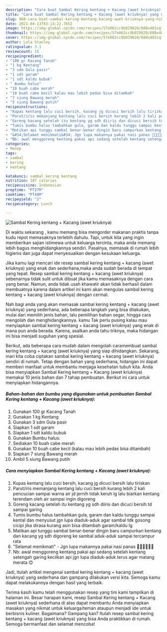 ```yaml
---
description: "Cara buat Sambal Kering kentang + Kacang (awet kriuknya) yang nikmat dan Mudah Dibuat"
title: "Cara buat Sambal Kering kentang + Kacang (awet kriuknya) yang nikmat dan Mudah Dibuat"
slug: 968-cara-buat-sambal-kering-kentang-kacang-awet-kriuknya-yang-nikmat-dan-mudah-dibuat
date: 2021-04-13T03:13:22.765Z
image: https://img-global.cpcdn.com/recipes/57e062cc9b029820/680x482cq70/sambal-kering-kentang-kacang-awet-kriuknya-foto-resep-utama.jpg
thumbnail: https://img-global.cpcdn.com/recipes/57e062cc9b029820/680x482cq70/sambal-kering-kentang-kacang-awet-kriuknya-foto-resep-utama.jpg
cover: https://img-global.cpcdn.com/recipes/57e062cc9b029820/680x482cq70/sambal-kering-kentang-kacang-awet-kriuknya-foto-resep-utama.jpg
author: Lola Stanley
ratingvalue: 3.1
reviewcount: 15
recipeingredient:
- "100 gr Kacang Tanah"
- "1 kg Kentang"
- "3 sdm Gula pasir"
- "1 sdt garam"
- "1 sdt kaldu bubuk"
- " Bumbu halus"
- "10 buah cabe merah"
- "10 buah cabe kecil kalau mau lebih pedas bisa ditambah"
- "7 siung Bawang merah"
- "5 siung Bawang putih"
recipeinstructions:
- "Kupas kentang lalu cuci bersih, kacang jg dicuci bersih lalu tiriskan"
- "Parut/iris memanjang kentang lalu cuci bersih kurang lebih 2 kali pencucian sampai warna air jd jernih tidak keruh lg lalu biarkan kentang terendam oleh air sampai ingin digoreng"
- "Goreng kacang setelah itu kentang yg sdh diiris dan dicuci bersih td sampai garing"
- "Tumis bumbu halus tambahkan gula, garam dan kaldu tunggu sampai kental dan menyusut jgn lupa diaduk-aduk agar sambal tdk gosong cicipi jika dirasa kurang asin bisa ditambah garam/kaldu lg"
- "Matikan api tunggu sambal benar-benar dingin baru campurkan kentang dan kacang yg sdh digoreng ke sambal aduk-aduk sampai tercampur rata"
- "&#34;Selamat menikmati&#34; Jgn lupa makannya pakai nasi panas 👌🏻👌🏻👌🏻"
- "Nb: awal menggoreng kentang pakai api sedang setelah kentang setengah garing kecilkan api jgn lupa diaduk-aduk terus agar matang merata 😊"
categories:
- Resep
tags:
- sambal
- kering
- kentang

katakunci: sambal kering kentang 
nutrition: 187 calories
recipecuisine: Indonesian
preptime: "PT27M"
cooktime: "PT40M"
recipeyield: "2"
recipecategory: Lunch

---
```



![Sambal Kering kentang + Kacang (awet kriuknya)](https://img-global.cpcdn.com/recipes/57e062cc9b029820/680x482cq70/sambal-kering-kentang-kacang-awet-kriuknya-foto-resep-utama.jpg)

Di waktu  sekarang , kamu memang bisa mengorder makanan praktis tanpa kudu repot memasaknya terlebih dahulu. Tapi, untuk kita yang ingin memberikan sajian istimewa untuk keluarga tercinta, maka anda memang lebih bagus menghidangkannya sendiri. Pasalnya, memasak di rumah lebih higienis dan juga dapat menyesuaikan dengan kesukaan keluarga.

Jika kamu lagi mencari ide resep sambal kering kentang + kacang (awet kriuknya) yang enak dan sederhana,maka anda sudah berada di tempat yang tepat. Resep sambal kering kentang + kacang (awet kriuknya)  sebenarnya tidak sulit untuk dibuat jika kamu memasaknya dengan cara yang benar. Namun, anda tidak usah khawatir akan tidak berhasil dalam membuatnya 
karena dalam artikel ini kami akan mengulas sambal kering kentang + kacang (awet kriuknya) dengan cermat.  



Nah bagi anda yang akan memasak sambal kering kentang + kacang (awet kriuknya) yang sederhana, ada beberapa langkah yang bisa dilakukan, mulai dari memilih jenis bahan, lalu pemilihan bahan segar, hingga cara mengolah dan menghidangkannya. kamu Tak perlu pusing kalau mau menyiapkan sambal kering kentang + kacang (awet kriuknya) yang enak di mana pun anda berada. Karena, asalkan anda  tahu triknya, maka hidangan ini bisa menjadi suguhan yang spesial.

Berikut, ada beberapa cara mudah dalam mengolah caramembuat sambal kering kentang + kacang (awet kriuknya) yang siap dihidangkan. Sekarang, mari kita coba ciptakan sambal kering kentang + kacang (awet kriuknya) sendiri di rumah. Tetap dengan bahan yang sederhana, hidangan ini dapat memberi manfaat untuk membantu menjaga kesehatan tubuh kita. Anda bisa menyiapkan Sambal Kering kentang + Kacang (awet kriuknya) memakai 10 jenis bahan dan 7 tahap pembuatan. Berikut ini cara untuk menyiapkan hidangannya.

<!--inarticleads1-->

##### Bahan-bahan dan bumbu yang digunakan untuk pembuatan Sambal Kering kentang + Kacang (awet kriuknya):

1. Gunakan 100 gr Kacang Tanah
1. Gunakan 1 kg Kentang
1. Gunakan 3 sdm Gula pasir
1. Siapkan 1 sdt garam
1. Siapkan 1 sdt kaldu bubuk
1. Gunakan  Bumbu halus:
1. Sediakan 10 buah cabe merah
1. Gunakan 10 buah cabe kecil (kalau mau lebih pedas bisa ditambah)
1. Siapkan 7 siung Bawang merah
1. Ambil 5 siung Bawang putih




<!--inarticleads2-->

##### Cara menyiapkan Sambal Kering kentang + Kacang (awet kriuknya):

1. Kupas kentang lalu cuci bersih, kacang jg dicuci bersih lalu tiriskan
1. Parut/iris memanjang kentang lalu cuci bersih kurang lebih 2 kali pencucian sampai warna air jd jernih tidak keruh lg lalu biarkan kentang terendam oleh air sampai ingin digoreng
1. Goreng kacang setelah itu kentang yg sdh diiris dan dicuci bersih td sampai garing
1. Tumis bumbu halus tambahkan gula, garam dan kaldu tunggu sampai kental dan menyusut jgn lupa diaduk-aduk agar sambal tdk gosong cicipi jika dirasa kurang asin bisa ditambah garam/kaldu lg
1. Matikan api tunggu sambal benar-benar dingin baru campurkan kentang dan kacang yg sdh digoreng ke sambal aduk-aduk sampai tercampur rata
1. &#34;Selamat menikmati&#34; - Jgn lupa makannya pakai nasi panas 👌🏻👌🏻👌🏻
1. Nb: awal menggoreng kentang pakai api sedang setelah kentang setengah garing kecilkan api jgn lupa diaduk-aduk terus agar matang merata 😊




Jadi, itulah artikel mengenai  sambal kering kentang + kacang (awet kriuknya)  yang sederhana dan gampang dilakukan versi kita. Semoga kamu dapat melakukannya dengan hasil yang terbaik. 

Terima kasih kamu telah menggunakan resep yang tim kami tampilkan di halaman ini. Besar harapan kami, resep  Sambal Kering kentang + Kacang (awet kriuknya) sederhana di atas dapat membantu Anda menyiapkan masakan yang nikmat untuk keluarga/teman ataupun menjadi ide untuk berbisnis kuliner. Bagaimana? Gampang kan? Itulah resep sambal kering kentang + kacang (awet kriuknya) yang bisa Anda praktikkan di rumah. Semoga bermanfaat dan selamat mencoba!

